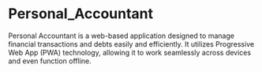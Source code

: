 # Personal_Accountant
Personal Accountant is a web-based application designed to manage financial transactions and debts easily and efficiently. It utilizes Progressive Web App (PWA) technology, allowing it to work seamlessly across devices and even function offline.
